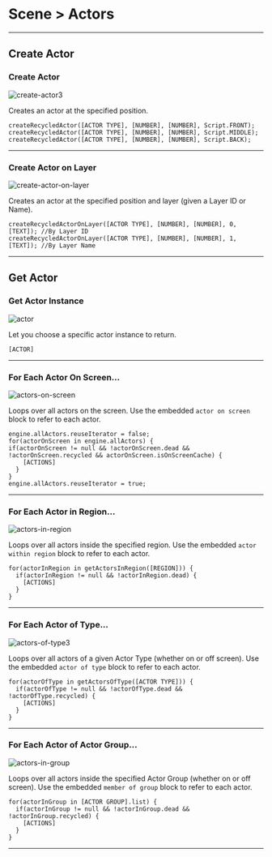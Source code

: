 # Scene > Actors

***

## Create Actor

### <a name="create-actor3"></a> Create Actor

![create-actor3](http://static.stencyl.com/pedia2/block-images/2%20-%20Scene/0%20-%20Actors/create-actor3.png)

Creates an actor at the specified position.

```
createRecycledActor([ACTOR TYPE], [NUMBER], [NUMBER], Script.FRONT);
createRecycledActor([ACTOR TYPE], [NUMBER], [NUMBER], Script.MIDDLE);
createRecycledActor([ACTOR TYPE], [NUMBER], [NUMBER], Script.BACK);
```

***

### <a name="create-actor-on-layer"></a> Create Actor on Layer

![create-actor-on-layer](http://static.stencyl.com/pedia2/block-images/2%20-%20Scene/0%20-%20Actors/create-actor-on-layer.png)

Creates an actor at the specified position and layer (given a Layer ID or Name).

```
createRecycledActorOnLayer([ACTOR TYPE], [NUMBER], [NUMBER], 0, [TEXT]); //By Layer ID
createRecycledActorOnLayer([ACTOR TYPE], [NUMBER], [NUMBER], 1, [TEXT]); //By Layer Name
```

***

## Get Actor

### <a name="actor"></a> Get Actor Instance

![actor](http://static.stencyl.com/pedia2/block-images/2%20-%20Scene/0%20-%20Actors/actor.png)

Let you choose a specific actor instance to return.

```
[ACTOR]
```

***

### <a name="actors-on-screen"></a> For Each Actor On Screen...

![actors-on-screen](http://static.stencyl.com/pedia2/block-images/2%20-%20Scene/0%20-%20Actors/actors-on-screen.png)

Loops over all actors on the screen. Use the embedded `actor on screen` block to refer to each actor.

```
engine.allActors.reuseIterator = false;
for(actorOnScreen in engine.allActors) {
if(actorOnScreen != null && !actorOnScreen.dead && !actorOnScreen.recycled && actorOnScreen.isOnScreenCache) {
    [ACTIONS]		
  }
}
engine.allActors.reuseIterator = true;
```

***

### <a name="actors-in-region"></a> For Each Actor in Region...

![actors-in-region](http://static.stencyl.com/pedia2/block-images/2%20-%20Scene/0%20-%20Actors/actors-in-region.png)

Loops over all actors inside the specified region. Use the embedded `actor within region` block to refer to each actor.

```
for(actorInRegion in getActorsInRegion([REGION])) {
  if(actorInRegion != null && !actorInRegion.dead) {
    [ACTIONS]
  }
}
```

***

### <a name="actors-of-type3"></a> For Each Actor of Type...

![actors-of-type3](http://static.stencyl.com/pedia2/block-images/2%20-%20Scene/0%20-%20Actors/actors-of-type3.png)

Loops over all actors of a given Actor Type (whether on or off screen). Use the embedded `actor of type` block to refer to each actor.

```
for(actorOfType in getActorsOfType([ACTOR TYPE])) {
  if(actorOfType != null && !actorOfType.dead && !actorOfType.recycled) {
    [ACTIONS]		
  }
}
```

***

### <a name="actors-in-group"></a> For Each Actor of Actor Group...

![actors-in-group](http://static.stencyl.com/pedia2/block-images/2%20-%20Scene/0%20-%20Actors/actors-in-group.png)

Loops over all actors inside the specified Actor Group (whether on or off screen). Use the embedded `member of group` block to refer to each actor.

```
for(actorInGroup in [ACTOR GROUP].list) {
  if(actorInGroup != null && !actorInGroup.dead && !actorInGroup.recycled) {
    [ACTIONS]
  }
}
```

***

